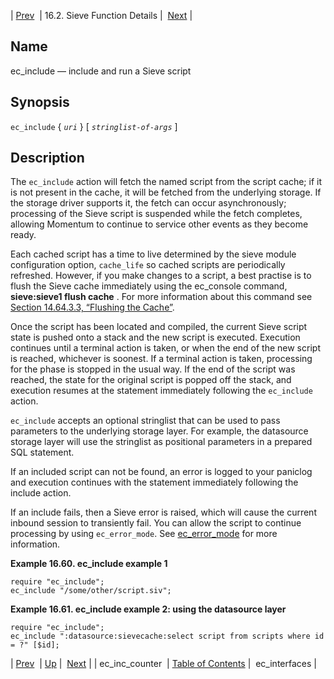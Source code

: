 | [Prev](sieve.ref.ec_inc_counter)  | 16.2. Sieve Function Details |  [Next](sieve.ref.ec_interfaces) |

<a name="sieve.ref.ec_include"></a>
## Name

ec_include — include and run a Sieve script

## Synopsis

`ec_include` { *`uri`* } [ *`stringlist-of-args`* ]

<a name="idp29936208"></a>
## Description

The `ec_include` action will fetch the named script from the script cache; if it is not present in the cache, it will be fetched from the underlying storage. If the storage driver supports it, the fetch can occur asynchronously; processing of the Sieve script is suspended while the fetch completes, allowing Momentum to continue to service other events as they become ready.

Each cached script has a time to live determined by the sieve module configuration option, `cache_life` so cached scripts are periodically refreshed. However, if you make changes to a script, a best practise is to flush the Sieve cache immediately using the ec_console command, **sieve:sieve1 flush cache** . For more information about this command see [Section 14.64.3.3, “Flushing the Cache”](modules.sieve#modules.sieve.sieve.flush.cache "14.64.3.3. Flushing the Cache").

Once the script has been located and compiled, the current Sieve script state is pushed onto a stack and the new script is executed. Execution continues until a terminal action is taken, or when the end of the new script is reached, whichever is soonest. If a terminal action is taken, processing for the phase is stopped in the usual way. If the end of the script was reached, the state for the original script is popped off the stack, and execution resumes at the statement immediately following the `ec_include` action.

`ec_include` accepts an optional stringlist that can be used to pass parameters to the underlying storage layer. For example, the datasource storage layer will use the stringlist as positional parameters in a prepared SQL statement.

If an included script can not be found, an error is logged to your paniclog and execution continues with the statement immediately following the include action.

If an include fails, then a Sieve error is raised, which will cause the current inbound session to transiently fail. You can allow the script to continue processing by using `ec_error_mode`. See [ec_error_mode](sieve.ref.ec_error_mode "ec_error_mode") for more information.

<a name="example.ec_include"></a>

**Example 16.60. ec_include example 1**

```
require "ec_include";
ec_include "/some/other/script.siv";
```

<a name="example.ec_include.second"></a>

**Example 16.61. ec_include example 2: using the datasource layer**

```
require "ec_include";
ec_include ":datasource:sievecache:select script from scripts where id = ?" [$id];
```

| [Prev](sieve.ref.ec_inc_counter)  | [Up](sieve.ref.files) |  [Next](sieve.ref.ec_interfaces) |
| ec_inc_counter  | [Table of Contents](index) |  ec_interfaces |
